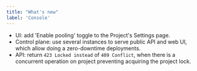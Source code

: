 ```yaml
---
title: "What's new"
label: 'Console'
---
```


- UI: add 'Enable pooling' toggle to the Project's Settings page.
- Control plane: use several instances to serve public API and web UI, which allow doing a zero-downtime deployments.
- API: return `423 Locked instead` of `409 Conflict`, when there is a concurrent operation on project preventing acquiring the project lock.
